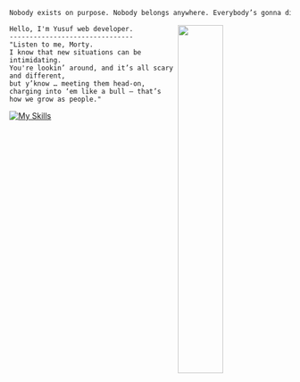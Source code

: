 
```css
Nobody exists on purpose. Nobody belongs anywhere. Everybody’s gonna die. Come watch TV?
```


 <img align="right" width="40%" src="https://user-images.githubusercontent.com/112738975/188952398-5b3b140b-b879-4e0d-8303-d321c2f1d051.gif">


```
Hello, I'm Yusuf web developer.
-------------------------------
"Listen to me, Morty. 
I know that new situations can be intimidating. 
You're lookin’ around, and it’s all scary and different,
but y’know … meeting them head-on, 
charging into ‘em like a bull — that’s how we grow as people."
```


[![My Skills](https://skillicons.dev/icons?i=js,html,css,bootstrap,figma,xd,ps,wordpress,vscode)](https://skillicons.dev)
